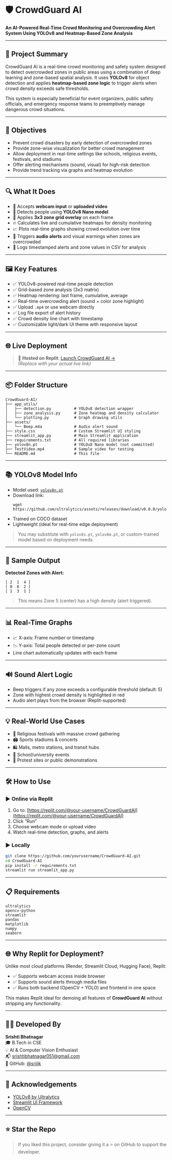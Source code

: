 
# 🛡️ CrowdGuard AI  
**An AI-Powered Real-Time Crowd Monitoring and Overcrowding Alert System Using YOLOv8 and Heatmap-Based Zone Analysis**

---

## 📌 Project Summary

CrowdGuard AI is a real-time crowd monitoring and safety system designed to detect overcrowded zones in public areas using a combination of deep learning and zone-based spatial analysis. It uses **YOLOv8** for object detection and applies **heatmap-based zone logic** to trigger alerts when crowd density exceeds safe thresholds.

This system is especially beneficial for event organizers, public safety officials, and emergency response teams to preemptively manage dangerous crowd situations.

---

## 🎯 Objectives

- Prevent crowd disasters by early detection of overcrowded zones
- Provide zone-wise visualization for better crowd management
- Allow deployment in real-time settings like schools, religious events, festivals, and stadiums
- Offer alerting mechanisms (sound, visual) for high-risk detection
- Provide trend tracking via graphs and heatmap evolution

---

## 🔍 What It Does

- 🎥 Accepts **webcam input** or **uploaded video**
- 🧠 Detects people using **YOLOv8 Nano model**
- 🧱 Applies **3x3 zone grid overlay** on each frame
- 🔥 Calculates live and cumulative heatmaps for density monitoring
- 📈 Plots real-time graphs showing crowd evolution over time
- 🚨 Triggers **audio alerts** and visual warnings when zones are overcrowded
- 📄 Logs timestamped alerts and zone values in CSV for analysis

---

## 🖼️ Key Features

- ✅ YOLOv8-powered real-time people detection
- ✅ Grid-based zone analysis (3x3 matrix)
- ✅ Heatmap rendering: last frame, cumulative, average
- ✅ Real-time overcrowding alert (sound + color zone highlight)
- ✅ Upload `.mp4` or use webcam directly
- ✅ Log file export of alert history
- ✅ Crowd density line chart with timestamp
- ✅ Customizable light/dark UI theme with responsive layout

---

## 🌐 Live Deployment

> 🚀 **Hosted on Replit**: [Launch CrowdGuard AI →](https://replit.com/@your-username/CrowdGuardAI)  
> *(Replace with your actual live link)*

---

## 📦 Folder Structure

```
CrowdGuard-AI/
├── app_utils/
│   ├── detection.py          # YOLOv8 detection wrapper
│   ├── zone_analysis.py      # Zone heatmap and density calculator
│   └── plotting.py           # Graph drawing utils
├── assets/
│   └── Beep.m4a              # Audio alert sound
├── style.css                 # Custom Streamlit UI styling
├── streamlit_app.py          # Main Streamlit application
├── requirements.txt          # All required libraries
├── yolov8n.pt                # YOLOv8 Nano model (not committed)
├── TestVideo.mp4             # Sample video for testing
└── README.md                 # This file
```

---

## 📚 YOLOv8 Model Info

- Model used: [`yolov8n.pt`](https://github.com/ultralytics/ultralytics)
- Download link:
  ```
  wget https://github.com/ultralytics/assets/releases/download/v0.0.0/yolov8n.pt
  ```
- Trained on COCO dataset
- Lightweight (ideal for real-time edge deployment)

> You may substitute with `yolov8s.pt`, `yolov8m.pt`, or custom-trained model based on deployment needs.

---

## 🧪 Sample Output

**Detected Zones with Alert:**
```
[ 2  1  4 ]
[ 0  8  2 ]
[ 1  3  1 ]
```
> This means Zone 5 (center) has a high density (alert triggered).

---

## 📊 Real-Time Graphs

- 📈 X-axis: Frame number or timestamp  
- 📉 Y-axis: Total people detected or per-zone count  
- Line chart automatically updates with each frame

---

## 🔊 Sound Alert Logic

- Beep triggers if any zone exceeds a configurable threshold (default: 5)
- Zone with highest crowd density is highlighted in red
- Audio alert plays from the browser (Replit-supported)

---

## 💡 Real-World Use Cases

- 🕌 Religious festivals with massive crowd gathering
- 🏟️ Sports stadiums & concerts
- 🛍️ Malls, metro stations, and transit hubs
- 🏫 School/university events
- 🚨 Protest sites or public demonstrations

---

## 🛠️ How to Use

### ▶️ Online via Replit
1. Go to: [https://replit.com/@your-username/CrowdGuardAI](https://replit.com/@your-username/CrowdGuardAI)
2. Click “Run”
3. Choose webcam mode or upload video
4. Watch real-time detection, graphs, and alerts

### ▶️ Locally
```bash
git clone https://github.com/yourusername/CrowdGuard-AI.git
cd CrowdGuard-AI
pip install -r requirements.txt
streamlit run streamlit_app.py
```

---

## 📋 Requirements

```
ultralytics
opencv-python
streamlit
pandas
matplotlib
numpy
seaborn
```

---

## 🌐 Why Replit for Deployment?

Unlike most cloud platforms (Render, Streamlit Cloud, Hugging Face), Replit:

- ✅ Supports webcam access inside browser  
- ✅ Supports sound alerts through media files  
- ✅ Runs both backend (OpenCV + YOLO) and frontend in one space  

This makes Replit ideal for demoing all features of **CrowdGuard AI** without stripping any functionality.

---

## 👨‍💻 Developed By

**Srishti Bhatnagar**  
🎓 B.Tech in CSE  
💡 AI & Computer Vision Enthusiast  
📬 srishtibhatnagar051@gmail.com  
🔗 GitHub: [@sriijk](https://github.com/sriijk)

---

## 🙏 Acknowledgements

- [YOLOv8 by Ultralytics](https://github.com/ultralytics/ultralytics)  
- [Streamlit UI Framework](https://streamlit.io/)  
- [OpenCV](https://opencv.org/)  

---

## ⭐ Star the Repo
> If you liked this project, consider giving it a ⭐ on GitHub to support the developer.
